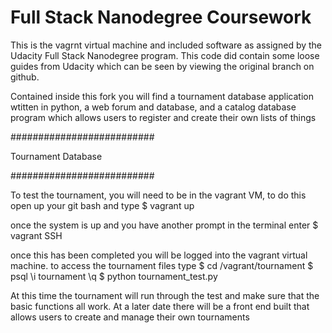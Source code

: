 Full Stack Nanodegree Coursework
=============

This is the vagrnt virtual machine and included software as assigned by the Udacity Full Stack Nanodegree program. 
This code did contain some loose guides from Udacity which can be seen by viewing the original branch on github. 

Contained inside this fork you will find a tournament database application wtitten in python, a web forum and database, 
and a catalog database program which allows users to register and create their own lists of things

##########################

Tournament Database

##########################

To test the tournament, you will need to be in the vagrant VM, to do this open up your git bash and type 
$ vagrant up

once the system is up and you have another prompt in the terminal enter 
$ vagrant SSH

once this has been completed you will be logged into the vagrant virtual machine. to access the tournament files type 
$ cd /vagrant/tournament
$ psql
 \i tournament 
 \q
$ python tournament_test.py

At this time the tournament will run through the test and make sure that the basic functions all work.
At a later date there will be a front end built that allows users to create and manage their own tournaments

